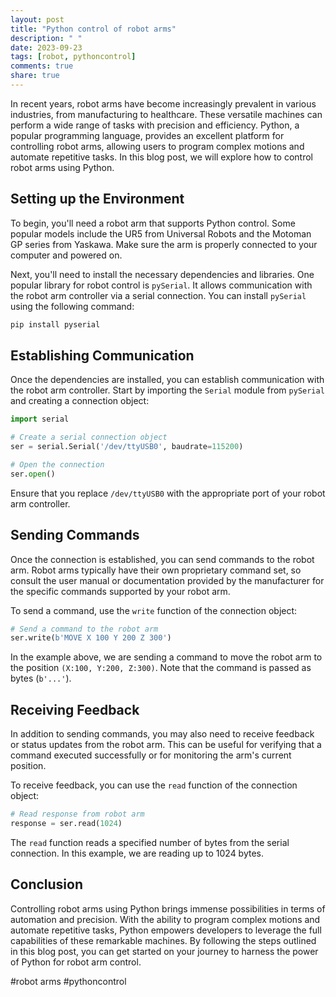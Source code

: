 ```yaml
---
layout: post
title: "Python control of robot arms"
description: " "
date: 2023-09-23
tags: [robot, pythoncontrol]
comments: true
share: true
---
```


In recent years, robot arms have become increasingly prevalent in various industries, from manufacturing to healthcare. These versatile machines can perform a wide range of tasks with precision and efficiency. Python, a popular programming language, provides an excellent platform for controlling robot arms, allowing users to program complex motions and automate repetitive tasks. In this blog post, we will explore how to control robot arms using Python.

## Setting up the Environment

To begin, you'll need a robot arm that supports Python control. Some popular models include the UR5 from Universal Robots and the Motoman GP series from Yaskawa. Make sure the arm is properly connected to your computer and powered on.

Next, you'll need to install the necessary dependencies and libraries. One popular library for robot control is `pySerial`. It allows communication with the robot arm controller via a serial connection. You can install `pySerial` using the following command:

```python
pip install pyserial
```

## Establishing Communication

Once the dependencies are installed, you can establish communication with the robot arm controller. Start by importing the `Serial` module from `pySerial` and creating a connection object:

```python
import serial

# Create a serial connection object
ser = serial.Serial('/dev/ttyUSB0', baudrate=115200)

# Open the connection
ser.open()
```

Ensure that you replace `/dev/ttyUSB0` with the appropriate port of your robot arm controller.

## Sending Commands

Once the connection is established, you can send commands to the robot arm. Robot arms typically have their own proprietary command set, so consult the user manual or documentation provided by the manufacturer for the specific commands supported by your robot arm.

To send a command, use the `write` function of the connection object:

```python
# Send a command to the robot arm
ser.write(b'MOVE X 100 Y 200 Z 300')
```

In the example above, we are sending a command to move the robot arm to the position `(X:100, Y:200, Z:300)`. Note that the command is passed as bytes (`b'...'`).

## Receiving Feedback

In addition to sending commands, you may also need to receive feedback or status updates from the robot arm. This can be useful for verifying that a command executed successfully or for monitoring the arm's current position.

To receive feedback, you can use the `read` function of the connection object:

```python
# Read response from robot arm
response = ser.read(1024)
```

The `read` function reads a specified number of bytes from the serial connection. In this example, we are reading up to 1024 bytes.

## Conclusion

Controlling robot arms using Python brings immense possibilities in terms of automation and precision. With the ability to program complex motions and automate repetitive tasks, Python empowers developers to leverage the full capabilities of these remarkable machines. By following the steps outlined in this blog post, you can get started on your journey to harness the power of Python for robot arm control.

#robot arms #pythoncontrol